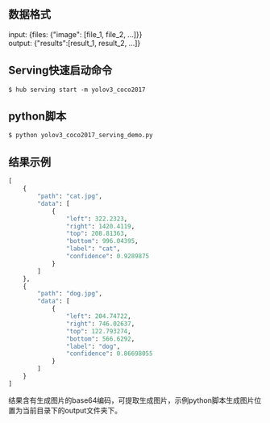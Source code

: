 ## 数据格式  
input: {files: {"image": [file_1, file_2, ...]}}  
output: {"results":[result_1, result_2, ...]}  

## Serving快速启动命令  
```shell  
$ hub serving start -m yolov3_coco2017  
```

## python脚本  
```shell
$ python yolov3_coco2017_serving_demo.py  
```

## 结果示例  
```python
[  
    {  
        "path": "cat.jpg",  
        "data": [  
            {  
                "left": 322.2323,  
                "right": 1420.4119,  
                "top": 208.81363,  
                "bottom": 996.04395,  
                "label": "cat",  
                "confidence": 0.9289875  
            }  
        ]  
    },  
    {  
        "path": "dog.jpg",  
        "data": [  
            {  
                "left": 204.74722,  
                "right": 746.02637,  
                "top": 122.793274,  
                "bottom": 566.6292,  
                "label": "dog",  
                "confidence": 0.86698055  
            }  
        ]  
    }  
]  
```
结果含有生成图片的base64编码，可提取生成图片，示例python脚本生成图片位置为当前目录下的output文件夹下。
